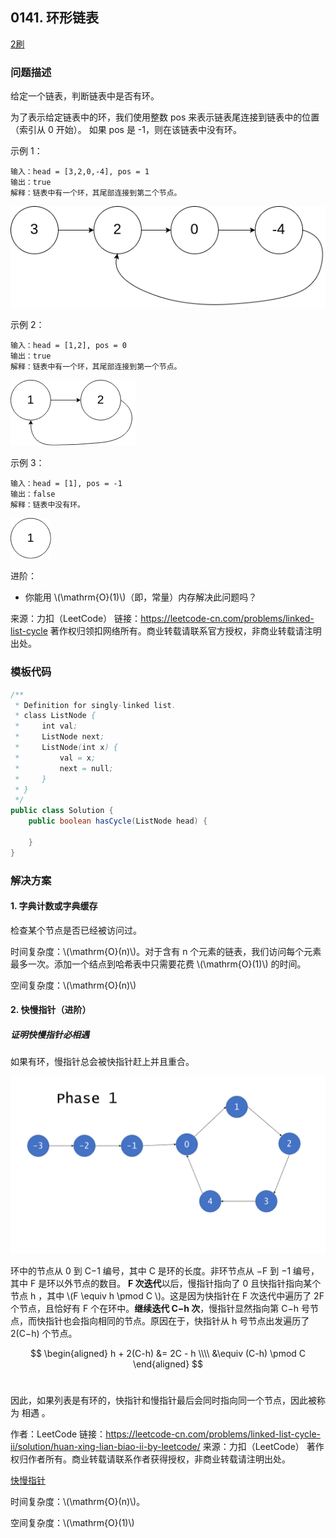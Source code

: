 <script src="https://cdn.bootcss.com/mathjax/2.7.7/MathJax.js?config=TeX-AMS-MML_HTMLorMML"></script>

## 0141. 环形链表

[2刷](qu0141/solu/Solution.java)

### 问题描述

给定一个链表，判断链表中是否有环。

为了表示给定链表中的环，我们使用整数 pos 来表示链表尾连接到链表中的位置（索引从 0 开始）。 如果 pos 是 -1，则在该链表中没有环。

 

示例 1：

```
输入：head = [3,2,0,-4], pos = 1
输出：true
解释：链表中有一个环，其尾部连接到第二个节点。
```

![环形链表1](../../../../../../resources/leetcode/0141_环形链表_circularlinkedlist.png)

示例 2：

```
输入：head = [1,2], pos = 0
输出：true
解释：链表中有一个环，其尾部连接到第一个节点。
```

![环形链表2](../../../../../../resources/leetcode/0141_环形链表_circularlinkedlist_test2.png)

示例 3：

```
输入：head = [1], pos = -1
输出：false
解释：链表中没有环。
```

![环形链表3](../../../../../../resources/leetcode/0141_环形链表_circularlinkedlist_test3.png)

进阶：

* 你能用 \\(\mathrm{O}(1)\\)（即，常量）内存解决此问题吗？

来源：力扣（LeetCode）
链接：https://leetcode-cn.com/problems/linked-list-cycle
著作权归领扣网络所有。商业转载请联系官方授权，非商业转载请注明出处。

### 模板代码

``` java
/**
 * Definition for singly-linked list.
 * class ListNode {
 *     int val;
 *     ListNode next;
 *     ListNode(int x) {
 *         val = x;
 *         next = null;
 *     }
 * }
 */
public class Solution {
    public boolean hasCycle(ListNode head) {
        
    }
}
```

### 解决方案

#### 1. 字典计数或字典缓存

检查某个节点是否已经被访问过。

时间复杂度：\\(\mathrm{O}(n)\\)。对于含有 n 个元素的链表，我们访问每个元素最多一次。添加一个结点到哈希表中只需要花费 \\(\mathrm{O}(1)\\) 的时间。

空间复杂度：\\(\mathrm{O}(n)\\)


#### 2. 快慢指针（进阶）

##### 证明快慢指针必相遇

如果有环，慢指针总会被快指针赶上并且重合。

<img src="../../../../../../resources/leetcode/0141_环形链表_证明快慢指针必相遇.png" alt="证明快慢指针必相遇" style="zoom: 50%;" />

环中的节点从 0 到 C−1 编号，其中 C 是环的长度。非环节点从 −F 到 −1 编号，其中 F 是环以外节点的数目。 **F 次迭代**以后，慢指针指向了 0 且快指针指向某个节点 h ，其中 \\(F \equiv h \pmod C \\)。这是因为快指针在 F 次迭代中遍历了 2F 个节点，且恰好有 F 个在环中。**继续迭代 C−h 次**，慢指针显然指向第 C−h 号节点，而快指针也会指向相同的节点。原因在于，快指针从 h 号节点出发遍历了 2(C−h) 个节点。

$$
\begin{aligned}
h + 2(C-h) 
&= 2C - h \\\\ 
&\equiv (C-h) \pmod C 
\end{aligned}
$$​

因此，如果列表是有环的，快指针和慢指针最后会同时指向同一个节点，因此被称为 相遇 。

作者：LeetCode
链接：https://leetcode-cn.com/problems/linked-list-cycle-ii/solution/huan-xing-lian-biao-ii-by-leetcode/
来源：力扣（LeetCode）
著作权归作者所有。商业转载请联系作者获得授权，非商业转载请注明出处。

[快慢指针](qu0141/Solution.java)

时间复杂度：\\(\mathrm{O}(n)\\)。

空间复杂度：\\(\mathrm{O}(1)\\)